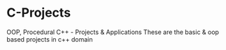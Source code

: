 # C-Projects
OOP, Procedural C++ - Projects &amp; Applications
These are the basic & oop based projects in c++ domain 
